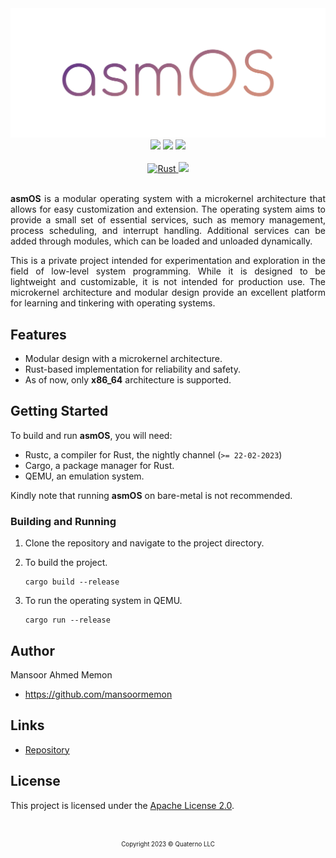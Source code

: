 <div align="center">
    <img src="static/cover.png" width="960">
</div>

<div align="center">
    <img src="https://img.shields.io/badge/QEMU-%232196F3?style=for-the-badge&logo=qemu&logoColor=white&labelColor=063760">
    <img src="https://img.shields.io/badge/Assembly-%23FFC107?style=for-the-badge&logo=academia&logoColor=white&labelColor=664d00">
    <img src="https://img.shields.io/badge/Rust-%23903C50?style=for-the-badge&logo=rust&logoColor=white&labelColor=481e28">
</div>

<br>

<div align="center">
    <a href="https://github.com/quaternotech/asmos/actions/workflows/rust.yml">
        <img src="https://github.com/quaternotech/asmos/actions/workflows/rust.yml/badge.svg" alt="Rust">
    </a>
    <a href="LICENSE.md">
        <img src="https://img.shields.io/badge/License-MIT-%23007396?labelColor=2b3137">
    </a>
</div>

<br>

<p align="justify">
<b>asmOS</b> is a modular operating system with a microkernel architecture that allows for easy customization and
extension. The operating system aims to provide a small set of essential services, such as memory management, process
scheduling, and interrupt handling. Additional services can be added through modules, which can be loaded and unloaded
dynamically.
</p>

<p align="justify">
This is a private project intended for experimentation and exploration in the field of low-level system programming.
While it is designed to be lightweight and customizable, it is not intended for production use. The microkernel
architecture and modular design provide an excellent platform for learning and tinkering with operating systems.
</p>

## Features

- Modular design with a microkernel architecture.
- Rust-based implementation for reliability and safety.
- As of now, only <b>x86_64</b> architecture is supported.

## Getting Started

To build and run <b>asmOS</b>, you will need:

- Rustc, a compiler for Rust, the nightly channel (`>= 22-02-2023`)
- Cargo, a package manager for Rust.
- QEMU, an emulation system.

Kindly note that running <b>asmOS</b> on bare-metal is not recommended.

### Building and Running

1. Clone the repository and navigate to the project directory.
2. To build the project.

   ```shell
   cargo build --release
   ```

3. To run the operating system in QEMU.

   ```shell
   cargo run --release
   ```

## Author

Mansoor Ahmed Memon

- https://github.com/mansoormemon

## Links

- [Repository](https://github.com/quaternotech/asmos)

## License

This project is licensed under the [Apache License 2.0](LICENSE.md).

<br>

<p align="center">
   <sub><sup>Copyright 2023 © Quaterno LLC</sup></sub>
</p>
